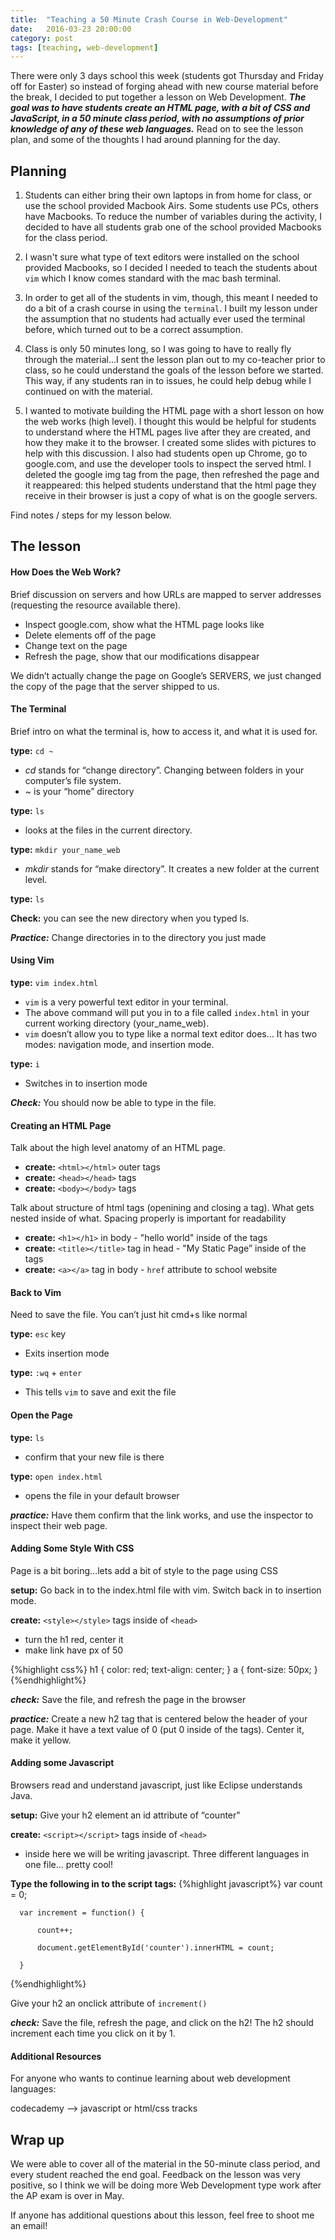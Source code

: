 ```yaml
---
title:  "Teaching a 50 Minute Crash Course in Web-Development"
date:   2016-03-23 20:00:00
category: post
tags: [teaching, web-development]
---
```


There were only 3 days school this week (students got Thursday and Friday off for Easter) so instead of forging ahead with new course material before the break, I decided to put together a lesson on Web Development. ***The goal was to have students create an HTML page, with a bit of CSS and JavaScript, in a 50 minute class period, with no assumptions of prior knowledge of any of these web languages.*** Read on to see the lesson plan, and some of the thoughts I had around planning for the day.

## Planning

  1. Students can either bring their own laptops in from home for class, or use the school provided Macbook Airs. Some students use PCs, others have Macbooks. To reduce the number of variables during the activity, I decided to have all students grab one of the school provided Macbooks for the class period.

  2. I wasn't sure what type of text editors were installed on the school provided Macbooks, so I decided I needed to teach the students about `vim` which I know comes standard with the mac bash terminal.

  3. In order to get all of the students in vim, though, this meant I needed to do a bit of a crash course in using the `terminal`. I built my lesson under the assumption that no students had actually ever used the terminal before, which turned out to be a correct assumption.

  4. Class is only 50 minutes long, so I was going to have to really fly through the material...I sent the lesson plan out to my co-teacher prior to class, so he could understand the goals of the lesson before we started. This way, if any students ran in to issues, he could help debug while I continued on with the material.

  5. I wanted to motivate building the HTML page with a short lesson on how the web works (high level). I thought this would be helpful for students to understand where the HTML pages live after they are created, and how they make it to the browser. I created some slides with pictures to help with this discussion. I also had students open up Chrome, go to google.com, and use the developer tools to inspect the served html. I deleted the google img tag from the page, then refreshed the page and it reappeared: this helped students understand that the html page they receive in their browser is just a copy of what is on the google servers.

Find notes / steps for my lesson below.

## The lesson

#### How Does the Web Work?

Brief discussion on servers and how URLs are mapped to server addresses (requesting the resource available there).

  - Inspect google.com, show what the HTML page looks like
  - Delete elements off of the page
  - Change text on the page
  - Refresh the page, show that our modifications disappear

We didn’t actually change the page on Google’s SERVERS, we just changed the copy of the page that the server shipped to us.

#### The Terminal

Brief intro on what the terminal is, how to access it, and what it is used for.

**type:** `cd ~`

  - *cd* stands for “change directory”. Changing between folders in your computer’s file system.
  - *~* is your “home” directory

**type:** `ls`

  - looks at the files in the current directory.

**type:** `mkdir your_name_web`

  - *mkdir* stands for “make directory”. It creates a new folder at the current level.

**type:** `ls`

**Check:** you can see the new directory when you typed ls.

***Practice:*** Change directories in to the directory you just made

#### Using Vim

**type:** `vim index.html`

  - `vim` is a very powerful text editor in your terminal.
  - The above command will put you in to a file called `index.html` in your current working directory (your_name_web).
  - `vim` doesn’t allow you to type like a normal text editor does… It has two modes: navigation mode, and insertion mode.

**type:** `i`

  - Switches in to insertion mode

***Check:*** You should now be able to type in the file.

#### Creating an HTML Page

Talk about the high level anatomy of an HTML page.

  - **create:** `<html></html>` outer tags
  - **create:** `<head></head>` tags
  - **create:** `<body></body>` tags

Talk about structure of html tags (openining and closing a tag). What gets nested inside of what. Spacing properly is important for readability

  - **create:** `<h1></h1>` in body - "hello world" inside of the tags
  - **create:** `<title></title>` tag in head - "My Static Page” inside of the tags
  - **create:** `<a></a>` tag in body - `href` attribute to school website

#### Back to Vim

Need to save the file. You can’t just hit cmd+s like normal

**type:** `esc` key

  - Exits insertion mode

**type:** `:wq` + `enter`

  - This tells `vim` to save and exit the file

#### Open the Page

**type:** `ls`

  - confirm that your new file is there

**type:** `open index.html`

  - opens the file in your default browser

***practice:*** Have them confirm that the link works, and use the inspector to inspect their web page.

#### Adding Some Style With CSS

Page is a bit boring…lets add a bit of style to the page using CSS

**setup:** Go back in to the index.html file with vim. Switch back in to insertion mode.

**create:** `<style></style>` tags inside of `<head>`

  - turn the h1 red, center it
  - make link have px of 50

{%highlight css%}
  h1 {
    color: red;
    text-align: center;
  }
  a {
    font-size: 50px;
  }
{%endhighlight%}

***check:*** Save the file, and refresh the page in the browser

***practice:*** Create a new h2 tag that is centered below the header of your page. Make it have a text value of 0 (put 0 inside of the tags).
Center it, make it yellow.

#### Adding some Javascript

Browsers read and understand javascript, just like Eclipse understands Java.

**setup:** Give your h2 element an id attribute of “counter"

**create:** `<script></script>` tags inside of `<head>`

  - inside here we will be writing javascript. Three different languages in one file... pretty cool!

**Type the following in to the script tags:**
{%highlight javascript%}
      var count = 0;

      var increment = function() {

          count++;

          document.getElementById('counter').innerHTML = count;

      }
{%endhighlight%}

Give your h2 an onclick attribute of `increment()`

***check:*** Save the file, refresh the page, and click on the h2! The h2 should increment each time you click on it by 1.

#### Additional Resources

For anyone who wants to continue learning about web development languages:

codecademy —> javascript or html/css tracks

## Wrap up

We were able to cover all of the material in the 50-minute class period, and every student reached the end goal. Feedback on the lesson was very positive, so I think we will be doing more Web Development type work after the AP exam is over in May.

If anyone has additional questions about this lesson, feel free to shoot me an email!


